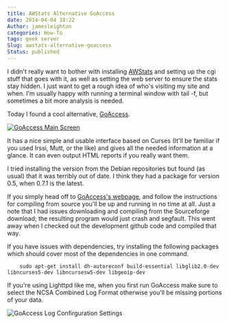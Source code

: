 ```yaml
---
title: AWStats Alternative GoAccess
date: 2014-04-04 18:22
Author: jamesleighton
categories: How-To
tags: geek server
Slug: awstats-alternative-goaccess
Status: published
---
```

I didn't really want to bother with installing [AWStats](http://awstats.sourceforge.net/) and setting up the cgi stuff that goes with it, as well as setting the web server to ensure the stats stay hidden. I just want to get a rough idea of who's visiting my site and when. I'm usually happy with running a terminal window with tail -f, but sometimes a bit more analysis is needed.

Today I found a cool alternative, [GoAccess](http://goaccess.prosoftcorp.com/).

[![GoAccess Main Screen](/images/goacess.png)](http://goaccess.prosoftcorp.com/)

It has a nice simple and usable interface based on Curses (It'll be familiar if you used Irssi, Mutt, or the like) and gives all the needed information at a glance. It can even output HTML reports if you really want them.

I tried installing the version from the Debian repositories but found (as usual) that it was terribly out of date. I think they had a package for version 0.5, when 0.7.1 is the latest.

If you simply head off to [GoAccess's webpage](http://goaccess.prosoftcorp.com/download), and follow the instructions for compiling from source you'll be up and running in no time at all. Just a note that I had issues downloading and compiling from the Sourceforge download; the resulting program would just crash and segfault. This went away when I checked out the development github code and compiled that way.

If you have issues with dependencies, try installing the following packages which should cover most of the dependencies in one command.

```shell
    sudo apt-get install dh-autoreconf build-essential libglib2.0-dev libncurses5-dev libncursesw5-dev libgeoip-dev
```

If you're using Lighttpd like me, when you first run GoAccess make sure to select the NCSA Combined Log Format otherwise you'll be missing portions of your data.

![GoAccess Log Confirguration Settings](/images/goacess-conf.png)
